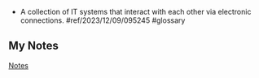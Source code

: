 - A collection of IT systems that interact with each other via electronic connections. #ref/2023/12/09/095245 #glossary 
## My Notes
[Notes](mynotes/network-notes.md)
